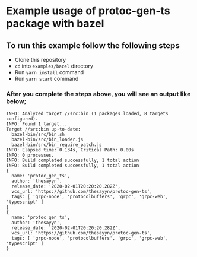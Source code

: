 # Example usage of protoc-gen-ts package with bazel

## To run this example follow the following steps

- Clone this repository
- `cd` into `examples/bazel` directory
- Run `yarn install` command
- Run `yarn start` command

### After you complete the steps above, you will see an output like below;

```
INFO: Analyzed target //src:bin (1 packages loaded, 8 targets configured).
INFO: Found 1 target...
Target //src:bin up-to-date:
  bazel-bin/src/bin.sh
  bazel-bin/src/bin_loader.js
  bazel-bin/src/bin_require_patch.js
INFO: Elapsed time: 0.134s, Critical Path: 0.00s
INFO: 0 processes.
INFO: Build completed successfully, 1 total action
INFO: Build completed successfully, 1 total action
{
  name: 'protoc_gen_ts',
  author: 'thesayyn',
  release_date: '2020-02-01T20:20:20.282Z',
  vcs_url: 'https://github.com/thesayyn/protoc-gen-ts',
  tags: [ 'grpc-node', 'protocolbuffers', 'grpc', 'grpc-web', 'typescript' ]
}
{
  name: 'protoc_gen_ts',
  author: 'thesayyn',
  release_date: '2020-02-01T20:20:20.282Z',
  vcs_url: 'https://github.com/thesayyn/protoc-gen-ts',
  tags: [ 'grpc-node', 'protocolbuffers', 'grpc', 'grpc-web', 'typescript' ]
}
```